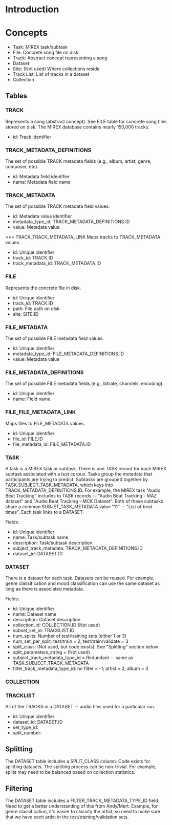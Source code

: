 # Introduction #




# Concepts #
  * Task: MIREX task/subtask
  * File: Concrete song file on disk
  * Track: Abstract concept representing a song
  * Dataset:
  * Site: (Not used) Where collections reside
  * Track List: List of tracks in a dataset
  * Collection

## Tables ##

### TRACK ###
Represents a song (abstract concept). See FILE table for concrete song files stored on disk. The MIREX database contains nearly 150,000 tracks.
  * id: Track identifier

### TRACK\_METADATA\_DEFINITIONS ###
The set of possible TRACK metadata fields (e.g., album, artist, genre, composer, etc).
  * id:  Metadata field identifier
  * name: Metadata field name

### TRACK\_METADATA ###
The set of possible TRACK metadata field values.
  * id: Metadata value identifier
  * metadata\_type\_id: TRACK\_METADATA\_DEFINITIONS.ID
  * value: Metadata value

=== TRACK\_TRACK\_METADATA\_LINK
Maps tracks to TRACK\_METADATA values.
  * id: Unique identifier
  * track\_id: TRACK.ID
  * track\_metadata\_id: TRACK\_METADATA.ID

### FILE ###
Represents the concrete file in disk.
  * id: Unique identifier
  * track\_id: TRACK.ID
  * path: File path on disk
  * site: SITE.ID

### FILE\_METADATA ###
The set of possible FILE metadata field values.
  * id: Unique identifier
  * metadata\_type\_id: FILE\_METADATA\_DEFINITIONS.ID
  * value: Metadata value

### FILE\_METADATA\_DEFINITIONS ###
The set of possible FILE metadata fields (e.g., bitrate, channels, encoding).
  * id: Unique identifier
  * name: Field name

### FILE\_FILE\_METADATA\_LINK ###
Maps files to FILE\_METADATA values.
  * id: Unique identifier
  * file\_id: FILE.ID
  * file\_metadata\_id: FILE\_METADATA.ID

### TASK ###
A task is a MIREX task or subtask. There is one TASK record for each MIREX subtask associated with a test corpus. Tasks group the metadata that participants are trying to predict. Subtasks are grouped together by TASK.SUBJECT\_TASK\_METADATA, which keys into TRACK\_METADATA\_DEFINITIONS.ID. For example, the MIREX task "Audio Beat Tracking" includes to TASK records -- "Audio Beat Tracking - MAZ dataset" and "Audio Beat Tracking - MCK Dataset". Both of these subtasks share a common SUBJET\_TASK\_METADATA value "11" -- "List of beat times". Each task links to a DATASET.

Fields:
  * id: Unique identifier
  * name: Task/subtask name
  * description: Task/subtask description
  * subject\_track\_metadata: TRACK\_METADATA\_DEFINITIONS.ID
  * dataset\_id: DATASET.ID

### DATASET ###
There is a dataset for each task. Datasets can be reused. For example, genre classification and mood classification can use the same dataset as long as there is associated metadata.

Fields:
  * id: Unique identifier
  * name: Dataset name
  * description: Dataset description
  * collection\_id: COLLECTION.ID (Not used)
  * subset\_set\_id: TRACKLIST.ID
  * num\_splits: Number of test/training sets (either 1 or 3)
  * num\_set\_per\_split: test/train = 2; test/train/validate = 3
  * split\_class: (Not used, but code exists). See "Splitting" section below
  * split\_parameters\_string = (Not used)
  * subject\_track\_metadata\_type\_id = Redundant -- same as TASK.SUBJECT\_TRACK\_METADATA
  * filter\_track\_metadata\_type\_id: no filter = -1; artist = 2; album = 3

### COLLECTION ###

### TRACKLIST ###
All of the TRACKS in a DATASET -- audio files used for a particular run.
  * id: Unique identifier
  * dataset\_id: DATASET.ID
  * set\_type\_id:
  * split\_number:


## Splitting ##
The DATASET table includes a SPLIT\_CLASS column. Code exists for splitting datasets. The splitting process can be non-trivial.  For example, splits may need to be balanced based on collection statistics.

## Filtering ##
The DATASET table includes a FILTER\_TRACK\_METADATA\_TYPE\_ID field. Need to get a better understanding of this from Andy/Mert. Example, for genre classification, it's easier to classify the artist, so need to make sure that we have each artist in the test/training/validation sets.